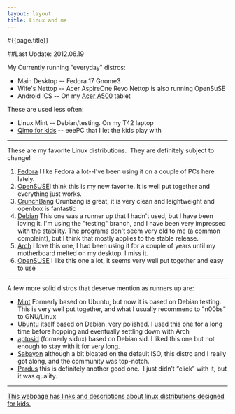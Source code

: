 ```yaml
---
layout: layout
title: Linux and me
---
```


#{{page.title}}


##Last Update: 2012.06.19

My Currently running "everyday" distros:

* Main Desktop -- Fedora 17 Gnome3
* Wife's Nettop  -- Acer AspireOne Revo Nettop is also running OpenSuSE
* Android ICS -- On my <a href="http://jrobb.org/blog/?article=175">Acer A500</a> tablet

These are used less often:

* Linux Mint     -- Debian/testing. On my T42 laptop
* <a href="http://distrowatch.com/qimo">Qimo for kids</a>  -- eeePC that I let the kids play with

-----

These are my favorite Linux distributions.  They are definitely subject to change!

1. <a href="http://distrowatch.com/fedora" target="_blank">Fedora</a> I like Fedora a lot--I've been using it on a couple of PCs here lately.
2. <a href="http://distrowatch.com/table.php?distribution=suse" target="_blank">OpenSUSE</a>I think this is my new favorite. It is well put together and everything just works. 
3. <a href="http://distrowatch.com/crunchbang" target="_blank">CrunchBang</a> Crunbang is great, it is very clean and leightweight and openbox is fantastic
4. <a href="http://distrowatch.com/debian" target="_blank">Debian</a> This one was a runner up that I hadn't used, but I have been loving it.  I'm using the "testing" branch, and I have been very impressed with the stability.  The programs don't seem very old to me (a common complaint), but I think that mostly applies to the stable release.
5. <a href="http://distrowatch.com/arch" target="_blank">Arch</a> I love this one, I had been using it for a couple of years until my motherboard melted on my desktop. I miss it.
6. <a href="http://www.opensuse.org/en/" target="_blank">OpenSUSE</a> I like this one a lot, it seems very well put together and easy to use

-----

A few more solid distros that deserve mention as runners up are:

* <a href="http://distrowatch.com/mint" target="_blank">Mint</a> Formerly based on Ubuntu, but now it is based on Debian testing. This is very well put together, and what I usually recommend to "n00bs" to GNU/Linux
* <a href="http://distrowatch.com/ubuntu" target="_blank">Ubuntu</a> itself based on Debian. very polished. I used this one for a long time before hopping and eventually settling down with Arch
* <a href="http://distrowatch.com/aptosid">aptosid</a> (formerly sidux) based on Debian sid. I liked this one but not enough to stay with it for very long.
* <a href="http://distrowatch.com/sabayon" target="_blank">Sabayon</a> although a bit bloated on the default ISO, this distro and I really got along, and the community was top-notch.
* <a href="http://distrowatch.com/pardus" target="_blank">Pardus</a> this is definitely another good one.  I just didn’t “click” with it, but it was quality.


-----
<a href="http://www.lifehack.org/articles/technology/linux-for-children.html">
	This webpage has links and descriptions about linux distributions designed for kids.</a>




